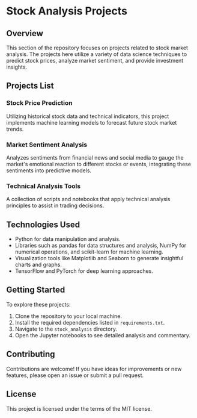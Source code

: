 # Stock Analysis Projects

## Overview
This section of the repository focuses on projects related to stock market analysis. The projects here utilize a variety of data science techniques to predict stock prices, analyze market sentiment, and provide investment insights.

## Projects List

### Stock Price Prediction
Utilizing historical stock data and technical indicators, this project implements machine learning models to forecast future stock market trends.

### Market Sentiment Analysis
Analyzes sentiments from financial news and social media to gauge the market's emotional reaction to different stocks or events, integrating these sentiments into predictive models.

### Technical Analysis Tools
A collection of scripts and notebooks that apply technical analysis principles to assist in trading decisions.

## Technologies Used
- Python for data manipulation and analysis.
- Libraries such as pandas for data structures and analysis, NumPy for numerical operations, and scikit-learn for machine learning.
- Visualization tools like Matplotlib and Seaborn to generate insightful charts and graphs.
- TensorFlow and PyTorch for deep learning approaches.

## Getting Started
To explore these projects:

1. Clone the repository to your local machine.
2. Install the required dependencies listed in `requirements.txt`.
3. Navigate to the `stock_analysis` directory.
4. Open the Jupyter notebooks to see detailed analysis and commentary.

## Contributing
Contributions are welcome! If you have ideas for improvements or new features, please open an issue or submit a pull request.

## License
This project is licensed under the terms of the MIT license.
